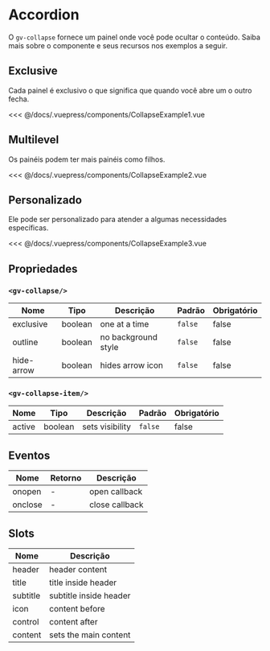 # Accordion

O `gv-collapse` fornece um painel onde você pode ocultar o conteúdo. Saiba mais sobre o componente e seus recursos nos exemplos a seguir.

## Exclusive

Cada painel é exclusivo o que significa que quando você abre um o outro fecha.

<collapse-example-1 />

<<< @/docs/.vuepress/components/CollapseExample1.vue

## Multilevel

Os painéis podem ter mais painéis como filhos.

<collapse-example-2 />

<<< @/docs/.vuepress/components/CollapseExample2.vue

## Personalizado

Ele pode ser personalizado para atender a algumas necessidades específicas.

<collapse-example-3 />

<<< @/docs/.vuepress/components/CollapseExample3.vue

## Propriedades

### `<gv-collapse/>`

| Nome       |  Tipo   | Descrição           | Padrão  | Obrigatório |
| ---------- | :-----: | ------------------- | ------- | ----------- |
| exclusive  | boolean | one at a time       | `false` | false       |
| outline    | boolean | no background style | `false` | false       |
| hide-arrow | boolean | hides arrow icon    | `false` | false       |

### `<gv-collapse-item/>`

| Nome   |  Tipo   | Descrição       | Padrão  | Obrigatório |
| ------ | :-----: | --------------- | ------- | ----------- |
| active | boolean | sets visibility | `false` | false       |

## Eventos

| Nome    | Retorno | Descrição      |
| ------- | ------- | -------------- |
| onopen  | -       | open callback  |
| onclose | -       | close callback |

## Slots

| Nome     | Descrição              |
| -------- | ---------------------- |
| header   | header content         |
| title    | title inside header    |
| subtitle | subtitle inside header |
| icon     | content before         |
| control  | content after          |
| content  | sets the main content  |
